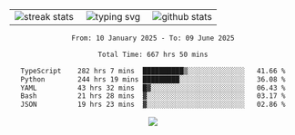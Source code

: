 <div align="center">
  <table style="border: none;" border="0" cellspacing="0" cellpadding="0">
    <tr>
      <td align="center" width="33%">
        <img src="https://github-readme-streak-stats.herokuapp.com/?user=kurtismassey&theme=tokyonight&hide_border=true" alt="streak stats" />
      </td>
      <td align="center" width="33%">
        <img src="https://readme-typing-svg.herokuapp.com/?font=Fira+Code&weight=600&size=15&duration=4000&pause=1000&color=00FF00&center=true&vCenter=true&random=false&width=150&lines=Hey%2C+I%27m+Kurtis!" alt="typing svg" />
      </td>
      <td align="center" width="33%">
        <img src="https://github-readme-stats.vercel.app/api?username=kurtismassey&show_icons=true&theme=tokyonight&hide_title=true" alt="github stats" />
      </td>
    </tr>
  </table>
</div>
<div align="center">

<!--START_SECTION:waka-->

```txt
From: 10 January 2025 - To: 09 June 2025

Total Time: 667 hrs 50 mins

TypeScript    282 hrs 7 mins  ██████████▒░░░░░░░░░░░░░░   41.66 %
Python        244 hrs 19 mins █████████░░░░░░░░░░░░░░░░   36.08 %
YAML          43 hrs 32 mins  █▓░░░░░░░░░░░░░░░░░░░░░░░   06.43 %
Bash          21 hrs 28 mins  ▓░░░░░░░░░░░░░░░░░░░░░░░░   03.17 %
JSON          19 hrs 23 mins  ▓░░░░░░░░░░░░░░░░░░░░░░░░   02.86 %
```

<!--END_SECTION:waka-->

  <img src="https://github-readme-activity-graph.vercel.app/graph?username=kurtismassey&theme=tokyo-night&hide_border=true&custom_title=Contribution%20Graph" />

</div>